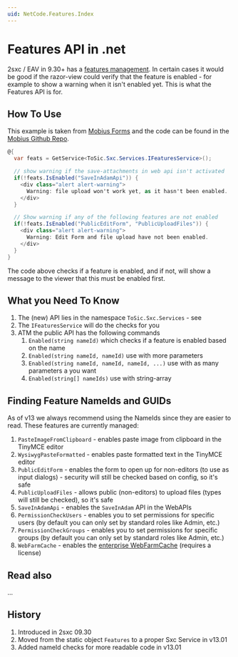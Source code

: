 ```yaml
---
uid: NetCode.Features.Index
---
```

# Features API in .net

2sxc / EAV in 9.30+ has a [features management](https://2sxc.org/en/blog/post/new-features-management-in-2sxc-9-30). In certain cases it would be good if the razor-view could verify that the feature is enabled - for example to show a warning when it isn't enabled yet. This is what the Features API is for.

## How To Use

This example is taken from [Mobius Forms](xref:App.Mobius) and the code can be found in the [Mobius Github Repo](https://github.com/2sic/app-mobius-forms/).

```cs
@{
  var feats = GetService<ToSic.Sxc.Services.IFeaturesService>();

  // show warning if the save-attachments in web api isn't activated
  if(!feats.IsEnabled("SaveInAdamApi")) {
    <div class="alert alert-warning">
      Warning: file upload won't work yet, as it hasn't been enabled.
    </div>
  }

  // Show warning if any of the following features are not enabled
  if(!feats.IsEnabled("PublicEditForm", "PublicUploadFiles")) {
    <div class="alert alert-warning">
      Warning: Edit Form and file upload have not been enabled.
    </div>
  }
}
```

The code above checks if a feature is enabled, and if not, will show a message to the viewer that this must be enabled first.

## What you Need To Know

1. The (new) API lies in the namespace `ToSic.Sxc.Services` - see [](xref:ToSic.Sxc.Services.IFeaturesService)
1. The `IFeaturesService` will do the checks for you
1. ATM the public API has the following commands
    1. `Enabled(string nameId)` which checks if a feature is enabled based on the name
    1. `Enabled(string nameId, nameId)` use with more parameters
    1. `Enabled(string nameId, nameId, nameId, ...)` use with as many parameters a you want
    1. `Enabled(string[] nameIds)` use with string-array

## Finding Feature NameIds and GUIDs

As of v13 we always recommend using the NameIds since they are easier to read. These features are currently managed:

1. `PasteImageFromClipboard` - enables paste image from clipboard in the TinyMCE editor
1. `WysiwygPasteFormatted` - enables paste formatted text in the TinyMCE editor
1. `PublicEditForm` - enables the form to open up for non-editors (to use as input dialogs) - security will still be checked based on config, so it's safe
1. `PublicUploadFiles` - allows public (non-editors) to upload files (types will still be checked), so it's safe
1. `SaveInAdamApi` - enables the `SaveInAdam` API in the WebAPIs
1. `PermissionCheckUsers` - enables you to set permissions for specific users (by default you can only set by standard roles like Admin, etc.)
1. `PermissionCheckGroups` - enables you to set permissions for specific groups (by default you can only set by standard roles like Admin, etc.)
1. `WebFarmCache` - enables the [enterprise WebFarmCache](https://2sxc.org/en/web-farm-cache) (requires a license)

## Read also

...

## History

1. Introduced in 2sxc 09.30
1. Moved from the static object `Features` to a proper Sxc Service in v13.01
1. Added nameId checks for more readable code in v13.01